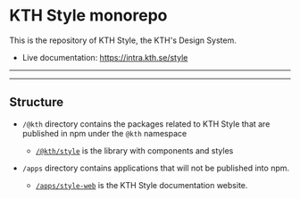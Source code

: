 # KTH Style monorepo

This is the repository of KTH Style, the KTH's Design System.

- Live documentation: https://intra.kth.se/style

---

---

## Structure

- `/@kth` directory contains the packages related to KTH Style that are published in npm under the `@kth` namespace

  - [`/@kth/style`](./@kth/style) is the library with components and styles

- `/apps` directory contains applications that will not be published into npm.

  - [`/apps/style-web`](./apps/style-web) is the KTH Style documentation website.
